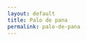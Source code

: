 ```yaml
---
layout: default
title: Palo de pana
permalink: palo-de-pana
---
```

<!-- Add an essay or interpretive material below this line,
using HTML or markdown.  Do not modify this file above this line -->
